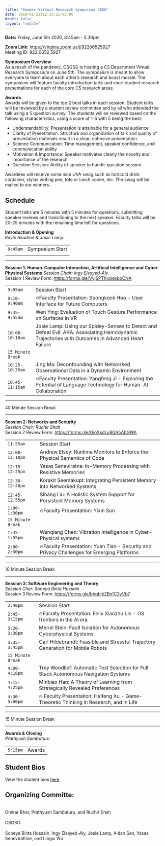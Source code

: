 ```yaml
---
title: "Summer Virtual Research Symposium 2020"
date: 2018-01-23T12:36:21-05:00
draft: false
layout: "nodate"
---
```

**Date:** Friday, June 5th 2020, 8:45am - 5:30pm

**Zoom Link:** https://virginia.zoom.us/j/92206525927  
Meeting ID: 922 0652 5927

**Symposium Overview**  
As a result of the pandemic, CSGSG is hosting a CS Department Virtual Research Symposium on  June 5th. The symposium is meant to allow everyone to learn about each other’s research and boost morale. The symposium will feature faculty introduction talks and short student research presentations for each of the core CS research areas.


**Awards**  
Awards will be given to the top 2 best talks in each session. Student talks will be reviewed by a student review committee and by all who attended the talk using a 5 question survey. The students will be reviewed based on the following characteristics, using a score of 1-5 with 5 being the best:
- Understandability: Presentation is attainable for a general audience
- Clarity of Presentation: Structure and organization of talk and quality of presentation materials result in a clear, cohesive presentation
- Science Communication: Time management, speaker confidence, and communication ability
- Motivation & Importance: Speaker motivates clearly the novelty and importance of the research
- Question Session: Ability of speaker to handle question session  

Awardees will receive some nice UVA swag such as hot/cold drink container, stylus writing pen, tote or lunch cooler, etc. The swag will be mailed to our winners.


## Schedule

Student talks are 5 minutes with 5 minutes for questions, submitting speaker reviews and transitioning to the next speaker. Faculty talks will be 20-25 minutes with the remaining time left for questions.


**Introduction & Opening**  
*Kevin Skadron & Josie Lamp*  


|             |             |
| :---        |     ----:   |
| `8:45am`      | Symposium Start       |
|    |         |

***

**Session 1: Human-Computer Interaction, Artificial Intelligence and Cyber-Physical Systems**
*Session Chair: Ingy Elsayed-Aly*  
Session 1 Review Form: https://forms.gle/Vyj6PThxojesboCNA

|             |             |
| :---        |     :----   |
|`9:05am`          |   Session Start |
|`9:10-9:40am`     |    🔥Faculty Presentation: Seongkook Heo - User Interface for Future Computers |
|`9:45-9:55am`    |    Wen Ying: Evaluation of Touch Gesture Performance on Surfaces in VR |
| `10:00-10:10am`   |  Josie Lamp: Using our Spidey-Senses to Detect and Defeat Evil. AKA: Associating Hemodynamic Trajectories with Outcomes in Advanced Heart Failure |
|   `15 Minute Break`  |
| `10:25-10:35am`   |  Jing Ma: Deconfounding with Networked Observational Data in a Dynamic Environment |
| `10:45-11:15am`  |  🔥Faculty Presentation: Yangfeng Ji - Exploring the Potential of Language Technology for Human-AI Collaboration|


***
40 Minute Session Break
***

**Session 2: Networks and Security**  
*Session Chair: Ruchir Shah*  
Session 2 Review Form: https://forms.gle/GjoXsdLuRGA5AbGWA

|             |             |
| :---        |     :----   |
|`11:55am`       |  Session Start |
|`12:00-12:10pm`  |   Andrew Elsey: Runtime Monitors to Enforce the Physical Semantics of Code|
|`12:15-12:25pm`  |   Yasas Seneviratne: In-Memory Processing with Resistive Memories|
|`12:30-12:40pm`  |  Korakit Seemakupt: Integrating Persistent Memory into Networked Systems|
|`12:45-12:55pm`   |  Sihang Liu: A Holistic System Support for Persistent Memory Systems|
|`1:00-1:30pm`     |    🔥Faculty Presentation: Yixin Sun|
| `15 Minute Break` |
|`1:45-1:55pm`      |   Wenqiang Chen: Vibration Intelligence in Cyber-Physical systems|
|`2:00-2:30pm`      |   🔥Faculty Presentation: Yuan Tian - Security and Privacy Challenges for Emerging Platforms|

***
10 Minute Session Break
***

**Session 3: Software Engineering and Theory**  
*Session Char: Soneya Binta Hossain*  
Session 3 Review Form: https://forms.gle/bhqhrjiZBn1C3yVb7

|             |             |
| :---        |     :----   |
|`2:40pm`       | Session Start|
|`2:45-3:15pm`     |    🔥Faculty Presentation: Felix Xiaozhu Lin - OS frontiers in the AI era|
|`3:20-3:30pm`     |    Meriel Stein: Fault Isolation for Autonomous Cyberphysical Systems|
|`3:35-3:45pm`      |   Carl Hildebrandt: Feasible and Stressful Trajectory Generation for Mobile Robots|
|`15 Minute Break`|
|`4:00-4:10pm`      |   Trey Woodlief: Automatic Test Selection for Full Stack Autonomous Navigation Systems|
|`4:15-4:25pm`      |   Minbiao Han: A Theory of Learning from Strategically Revealed Preferences|
|`4:30-5:00pm`      |   🔥 Faculty Presentation: Haifeng Xu - Game-Theoretic Thinking in Research, and in Life|
***
15 Minute Session Break
***

**Awards & Closing**  
*Prathyush Sambaturu*

|             |             |
| :---        |     :----   |
|`5:15pm`     |    Awards |




## Student Bios
View the student bios [here](/sympbios)

## Organizing Committe:
<br>Omkar Bhat, Prathyush Sambaturu, and Ruchir Shah  
<br>CSGSG:  
<br>Soneya Binta Hossain, Ingy Elsayed-Aly, Josie Lamp, Aidan San, Yasas Senevirathne, and Lingxi Wu
